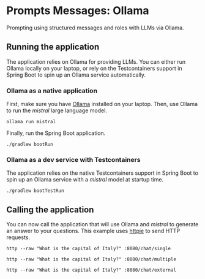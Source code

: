 # Prompts Messages: Ollama

Prompting using structured messages and roles with LLMs via Ollama.

## Running the application

The application relies on Ollama for providing LLMs. You can either run Ollama locally on your laptop, or rely on the Testcontainers support in Spring Boot to spin up an Ollama service automatically.

### Ollama as a native application

First, make sure you have [Ollama](https://ollama.ai) installed on your laptop.
Then, use Ollama to run the _mistral_ large language model.

```shell
ollama run mistral
```

Finally, run the Spring Boot application.

```shell
./gradlew bootRun
```

### Ollama as a dev service with Testcontainers

The application relies on the native Testcontainers support in Spring Boot to spin up an Ollama service with a _mistral_ model at startup time.

```shell
./gradlew bootTestRun
```

## Calling the application

You can now call the application that will use Ollama and _mistral_ to generate an answer to your questions.
This example uses [httpie](https://httpie.io) to send HTTP requests.

```shell
http --raw "What is the capital of Italy?" :8080/chat/single
```

```shell
http --raw "What is the capital of Italy?" :8080/chat/multiple
```

```shell
http --raw "What is the capital of Italy?" :8080/chat/external
```
